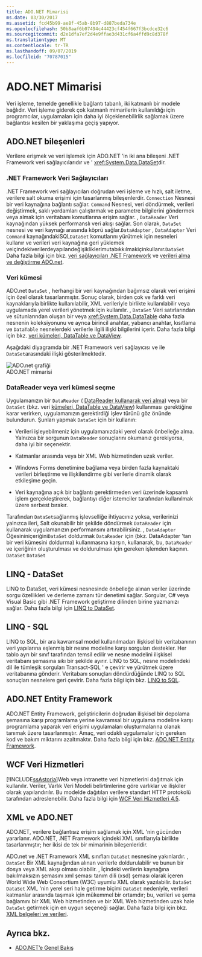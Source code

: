 ```yaml
---
title: ADO.NET Mimarisi
ms.date: 03/30/2017
ms.assetid: fcd45b99-ae8f-45ab-8b97-d887beda734e
ms.openlocfilehash: 50b8aaf6b07494c44423cf454f667f3bcdce32c6
ms.sourcegitcommit: d2e1dfa7ef2d4e9ffae3d431cf6a4ffd9c8d378f
ms.translationtype: MT
ms.contentlocale: tr-TR
ms.lasthandoff: 09/07/2019
ms.locfileid: "70787015"
---
```

# <a name="adonet-architecture"></a>ADO.NET Mimarisi
Veri işleme, temelde genellikle bağlantı tabanlı, iki katmanlı bir modele bağlıdır. Veri işleme giderek çok katmanlı mimarilerin kullanıldığı için programcılar, uygulamaları için daha iyi ölçeklenebilirlik sağlamak üzere bağlantısı kesilen bir yaklaşıma geçiş yapıyor.  
  
## <a name="adonet-components"></a>ADO.NET bileşenleri  
 Verilere erişmek ve veri işlemek için ADO.NET 'in iki ana bileşeni .NET Framework veri sağlayıcılarıdır ve ' <xref:System.Data.DataSet>dir.  
  
### <a name="net-framework-data-providers"></a>.NET Framework Veri Sağlayıcıları  
 .NET Framework veri sağlayıcıları doğrudan veri işleme ve hızlı, salt iletme, verilere salt okuma erişimi için tasarlanmış bileşenlerdir. `Connection` Nesnesi bir veri kaynağına bağlantı sağlar. `Command` Nesnesi, veri döndürmek, verileri değiştirmek, saklı yordamları çalıştırmak ve parametre bilgilerini göndermek veya almak için veritabanı komutlarına erişim sağlar. , `DataReader` Veri kaynağından yüksek performanslı veri akışı sağlar. Son olarak, `DataSet` nesnesi ve veri kaynağı arasında köprü sağlar.`DataAdapter` , `DataAdapter` Veri `Command` kaynağındakiSQL`DataSet` komutlarını yürütmek için nesneleri kullanır ve verileri veri kaynağına geri yüklemek veiçindekiverilerdeyapılandeğişikliklerimutabıkkılmakiçinkullanır.`DataSet` Daha fazla bilgi için bkz. [veri sağlayıcıları .NET Framework](data-providers.md) ve [verileri alma ve değiştirme ADO.net](retrieving-and-modifying-data.md).  
  
### <a name="the-dataset"></a>Veri kümesi  
 ADO.net `DataSet` , herhangi bir veri kaynağından bağımsız olarak veri erişimi için özel olarak tasarlanmıştır. Sonuç olarak, birden çok ve farklı veri kaynaklarıyla birlikte kullanılabilir, XML verileriyle birlikte kullanılabilir veya uygulamada yerel verileri yönetmek için kullanılır. , `DataSet` Veri satırlarından ve sütunlarından oluşan bir veya <xref:System.Data.DataTable> daha fazla nesnenin koleksiyonunu ve ayrıca birincil anahtar, yabancı anahtar, kısıtlama ve `DataTable` nesnelerdeki verilerle ilgili ilişki bilgilerini içerir. Daha fazla bilgi için bkz. [veri kümeleri, DataTable ve DataView](./dataset-datatable-dataview/index.md).  
  
 Aşağıdaki diyagramda bir .NET Framework veri sağlayıcısı ve ile `DataSet`arasındaki ilişki gösterilmektedir.  
  
 ![ADO.net grafiği](./media/ado-1-bpuedev11.png "ado_1_bpuedev11")  
ADO.NET mimarisi  
  
### <a name="choosing-a-datareader-or-a-dataset"></a>DataReader veya veri kümesi seçme  
 Uygulamanızın bir `DataReader` ( [DataReader kullanarak veri alma](retrieving-data-using-a-datareader.md)) veya bir `DataSet` (bkz. veri [kümeleri, DataTable ve DataView](./dataset-datatable-dataview/index.md)) kullanması gerektiğine karar verirken, uygulamanızın gerektirdiği işlev türünü göz önünde bulundurun. Şunları yapmak `DataSet` için bir kullanın:  
  
- Verileri işleyebilmeniz için uygulamanızdaki yerel olarak önbelleğe alma. Yalnızca bir sorgunun `DataReader` sonuçlarını okumanız gerekiyorsa, daha iyi bir seçenektir.  
  
- Katmanlar arasında veya bir XML Web hizmetinden uzak veriler.  
  
- Windows Forms denetimine bağlama veya birden fazla kaynaktaki verileri birleştirme ve ilişkilendirme gibi verilerle dinamik olarak etkileşime geçin.  
  
- Veri kaynağına açık bir bağlantı gerektirmeden veri üzerinde kapsamlı işlem gerçekleştirerek, bağlantıyı diğer istemciler tarafından kullanılmak üzere serbest bırakır.  
  
 Tarafından `DataSet`sağlanmış işlevselliğe ihtiyacınız yoksa, verilerinizi yalnızca ileri, Salt okunabilir bir şekilde döndürmek `DataReader` için kullanarak uygulamanızın performansını artırabilirsiniz. , `DataAdapter` Öğesininiçeriğini`DataSet` doldurmak `DataReader` [](populating-a-dataset-from-a-dataadapter.md)için (bkz. DataAdapter 'tan bir veri kümesini doldurma) kullanmasına karşın, kullanarak, bu, `DataReader` ve içeriğinin oluşturulması ve doldurulması için gereken işlemden kaçının. `DataSet` `DataSet`  
  
## <a name="linq-to-dataset"></a>LINQ - DataSet  
 LINQ to DataSet, veri kümesi nesnesinde önbelleğe alınan veriler üzerinde sorgu özellikleri ve derleme zamanı tür denetimi sağlar. Sorgular, C# veya Visual Basic gibi .NET Framework geliştirme dilinden birine yazmanızı sağlar. Daha fazla bilgi için [LINQ to DataSet](linq-to-dataset.md).  
  
## <a name="linq-to-sql"></a>LINQ - SQL  
 LINQ to SQL, bir ara kavramsal model kullanılmadan ilişkisel bir veritabanının veri yapılarına eşlenmiş bir nesne modeline karşı sorguları destekler. Her tablo ayrı bir sınıf tarafından temsil edilir ve nesne modelini ilişkisel veritabanı şemasına sıkı bir şekilde ayırır. LINQ to SQL, nesne modelindeki dil ile tümleşik sorguları Transact-SQL ' e çevirir ve yürütmek üzere veritabanına gönderir. Veritabanı sonuçları döndürdüğünde LINQ to SQL sonuçları nesnelere geri çevirir. Daha fazla bilgi için bkz. [LINQ to SQL](./sql/linq/index.md).  
  
## <a name="adonet-entity-framework"></a>ADO.NET Entity Framework  
 ADO.NET Entity Framework, geliştiricilerin doğrudan ilişkisel bir depolama şemasına karşı programlama yerine kavramsal bir uygulama modeline karşı programlama yaparak veri erişimi uygulamaları oluşturmalarına olanak tanımak üzere tasarlanmıştır. Amaç, veri odaklı uygulamalar için gereken kod ve bakım miktarını azaltmaktır. Daha fazla bilgi için bkz. [ADO.NET Entity Framework](./ef/index.md).  
  
## <a name="wcf-data-services"></a>WCF Veri Hizmetleri  
 [!INCLUDE[ssAstoria](../../../../includes/ssastoria-md.md)]Web veya intranette veri hizmetlerini dağıtmak için kullanılır. Veriler, Varlık Veri Modeli belirtimlerine göre varlıklar ve ilişkiler olarak yapılandırılır. Bu modelde dağıtılan verilere standart HTTP protokolü tarafından adreslenebilir. Daha fazla bilgi için [WCF Veri Hizmetleri 4.5](../wcf/index.md).  
  
## <a name="xml-and-adonet"></a>XML ve ADO.NET  
 ADO.NET, verilere bağlantısız erişim sağlamak için XML 'nin gücünden yararlanır. ADO.NET, .NET Framework içindeki XML sınıflarıyla birlikte tasarlanmıştır; her ikisi de tek bir mimarinin bileşenleridir.  
  
 ADO.net ve .NET Framework XML sınıfları `DataSet` nesnesine yakınlardır. , `DataSet` Bir XML kaynağından alınan verilerle doldurulabilir ve bunun bir dosya veya XML akışı olması olabilir. , İçindeki verilerin kaynağına bakılmaksızın şemasını xml şeması tanım dili (xsd) şeması olarak içeren World Wide Web Consortium (W3C) uyumlu XML olarak yazılabilir. `DataSet` `DataSet` XML 'nin yerel seri hale getirme biçimi `DataSet` nedeniyle, verileri katmanlar arasında taşımak için mükemmel bir ortamdır; bu, verileri ve şema bağlamını bir XML Web hizmetinden ve bir XML Web hizmetinden uzak hale `DataSet` getirmek için en uygun seçeneği sağlar. Daha fazla bilgi için bkz. [XML belgeleri ve verileri](../../../standard/data/xml/index.md).  
  
## <a name="see-also"></a>Ayrıca bkz.

- [ADO.NET’e Genel Bakış](ado-net-overview.md)
